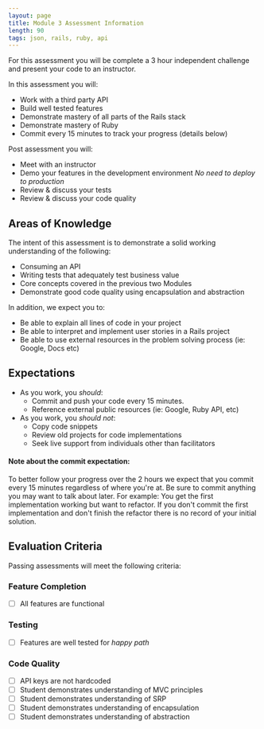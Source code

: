 ```yaml
---
layout: page
title: Module 3 Assessment Information
length: 90
tags: json, rails, ruby, api
---
```


For this assessment you will be complete a 3 hour independent challenge and present your code to an instructor.

In this assessment you will:

* Work with a third party API
* Build well tested features
* Demonstrate mastery of all parts of the Rails stack
* Demonstrate mastery of Ruby
* Commit every 15 minutes to track your progress (details below)


Post assessment you will:

* Meet with an instructor
* Demo your features in the development environment _No need to deploy to production_
* Review & discuss your tests
* Review & discuss your code quality

## Areas of Knowledge

The intent of this assessment is to demonstrate a solid working understanding of the following:

* Consuming an API
* Writing tests that adequately test business value
* Core concepts covered in the previous two Modules
* Demonstrate good code quality using encapsulation and abstraction

In addition, we expect you to:

* Be able to explain all lines of code in your project
* Be able to interpret and implement user stories in a Rails project
* Be able to use external resources in the problem solving process (ie: Google, Docs etc)

## Expectations

* As you work, you *should*:
  * Commit and push your code every 15 minutes.
  * Reference external public resources (ie: Google, Ruby API, etc)
* As you work, you *should not*:
  * Copy code snippets
  * Review old projects for code implementations
  * Seek live support from individuals other than facilitators


#### Note about the commit expectation:

To better follow your progress over the 2 hours we expect that you commit every 15 minutes regardless of where you're at. Be sure to commit anything you may want to talk about later. For example: You get the first implementation working but want to refactor. If you don't commit the first implementation and don't finish the refactor there is no record of your initial solution.

## Evaluation Criteria

Passing assessments will meet the following criteria:

### Feature Completion

- [ ] All features are functional

### Testing

- [ ] Features are well tested for _happy path_

### Code Quality

- [ ] API keys are not hardcoded
- [ ] Student demonstrates understanding of MVC principles
- [ ] Student demonstrates understanding of SRP
- [ ] Student demonstrates understanding of encapsulation
- [ ] Student demonstrates understanding of abstraction
